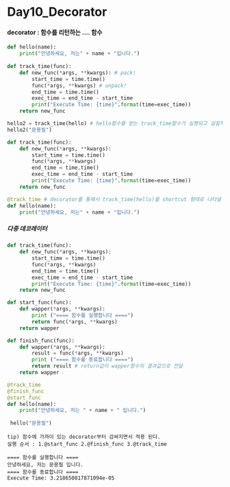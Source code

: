 # Day10_Decorator
#### decorator : 함수를 리턴하는 .... 함수

```python
def hello(name):
    print("안녕하세요, 저는" + name + "입니다.")
    
def track_time(func):
    def new_func(*args, **kwargs): # pack!
        start_time = time.time()
        func(*args, **kwargs) # unpack!
        end_time = time.time()
        exec_time = end_time - start_time
        print("Execute Time: {time}".format(time=exec_time))
    return new_func

hello2 = track_time(hello) # hello함수를 받는 track_time함수가 실행되고 실질적으로 hello2함수는 new_func과 같다고 볼 수 있다.
hello2("문용필")
```

```python    
def track_time(func):
    def new_func(*args, **kwargs):
        start_time = time.time()
        func(*args, **kwargs)
        end_time = time.time()
        exec_time = end_time - start_time
        print("Execute Time: {time}".format(time=exec_time))
    return new_func

@track_time # decorator를 통해서 track_time(hello)를 shortcut 형태로 나타낼 수 있다.
def hello(name): 
    print("안녕하세요, 저는" + name + "입니다.")
```

##### 다중 데코레이터
```python
def track_time(func):
    def new_func(*args, **kwargs):
        start_time = time.time()
        func(*args, **kwargs)
        end_time = time.time()
        exec_time = end_time - start_time
        print("Execute Time: {time}".format(time=exec_time))
    return new_func

def start_func(func):
    def wapper(*args, **kwargs):
        print ("==== 함수를 실행합니다 ====")
        return func(*args, **kwargs)
    return wapper

def finish_func(func):
    def wapper(*args, **kwargs):
        result = func(*args, **kwargs)
        print ("==== 함수를 종료합니다 ====")
        return result # return값이 wapper함수의 결과값으로 전달
    return wapper

@track_time
@finish_func
@start_func
def hello(name):
    print("안녕하세요, 저는 " + name + " 입니다.")
    
 hello("문용필")
```
	tip) 함수에 가까이 있는 decorator부터 감싸지면서 적용 된다.
	실행 순서 : 1.@start_func 2.@finish_func 3.@track_time
	 
	==== 함수를 실행합니다 ====
	안녕하세요, 저는 문용필 입니다.
	==== 함수를 종료합니다 ====
	Execute Time: 3.218650817871094e-05

